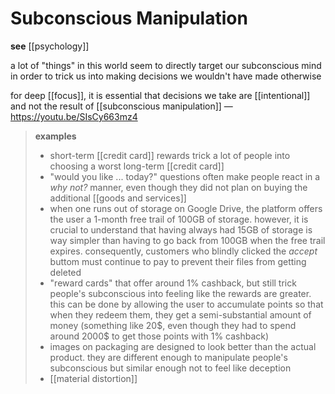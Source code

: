 # Subconscious Manipulation

**see** [[psychology]]

a lot of "things" in this world seem to directly target our subconscious mind in order to trick us into making decisions we wouldn't have made otherwise

for deep [[focus]], it is essential that decisions we take are [[intentional]] and not the result of [[subconscious manipulation]] &mdash; <https://youtu.be/SIsCy663mz4>

> **examples**
>
> - short-term [[credit card]] rewards trick a lot of people into choosing a worst long-term [[credit card]]
> - "would you like ... today?" questions often make people react in a _why not?_ manner, even though they did not plan on buying the additional [[goods and services]]
> - when one runs out of storage on Google Drive, the platform offers the user a 1-month free trail of 100GB of storage. however, it is crucial to understand that having always had 15GB of storage is way simpler than having to go back from 100GB when the free trail expires. consequently, customers who blindly clicked the _accept_ buttom must continue to pay to prevent their files from getting deleted
> - "reward cards" that offer around 1% cashback, but still trick people's subconscious into feeling like the rewards are greater. this can be done by allowing the user to accumulate points so that when they redeem them, they get a semi-substantial amount of money (something like 20\$, even though they had to spend around 2000\$ to get those points with 1% cashback)
> - images on packaging are designed to look better than the actual product. they are different enough to manipulate people's subconscious but similar enough not to feel like deception
> - [[material distortion]]
